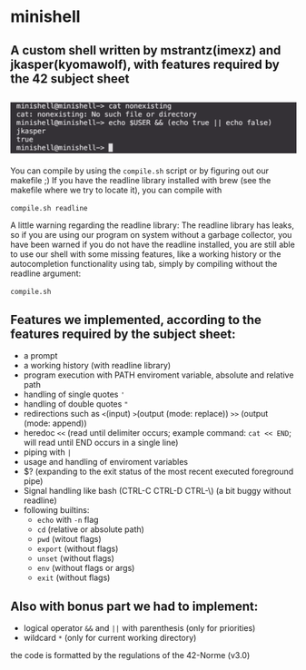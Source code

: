 # minishell
## A custom shell written by **mstrantz**(imexz) and **jkasper**(kyomawolf), with features required by the 42 subject sheet
![](example.png)
---
You can compile by using the `compile.sh` script or by figuring out our makefile ;)
If you have the readline library installed with brew (see the makefile where we try to locate it), you can compile with

`compile.sh readline`

A little warning regarding the readline library:
The readline library has leaks, so if you are using our program on system without a garbage collector, you have been warned
if you do not have the readline installed, you are still able to use our shell with some missing features, like a working history
or the autocompletion functionality using tab, simply by compiling without the readline argument:

`compile.sh`

## Features we implemented, according to the features required by the subject sheet:
- a prompt
- a working history (with readline library)
- program execution with PATH enviroment variable, absolute and relative path
- handling of single quotes `'`
- handling of double quotes `"`
- redirections such as `<`(input) `>`(output (mode: replace)) `>>` (output (mode: append))
- heredoc `<<` (read until delimiter occurs; example command: `cat << END`; will read until END occurs in a single line)
- piping with `|`
- usage and handling of enviroment variables
- $? (expanding to the exit status of the most recent executed foreground pipe)
- Signal handling like bash (CTRL-C CTRL-D CTRL-\\) (a bit buggy without readline)
- following builtins:
  - `echo` with `-n` flag
  - `cd` (relative or absolute path)
  - `pwd` (witout flags)
  - `export` (without flags)
  - `unset` (without flags)
  - `env` (without flags or args)
  - `exit` (without flags)

## Also with bonus part we had to implement:
-  logical operator `&&` and `||` with parenthesis (only for priorities)
-  wildcard `*` (only for current working directory)

the code is formatted by the regulations of the 42-Norme (v3.0)
